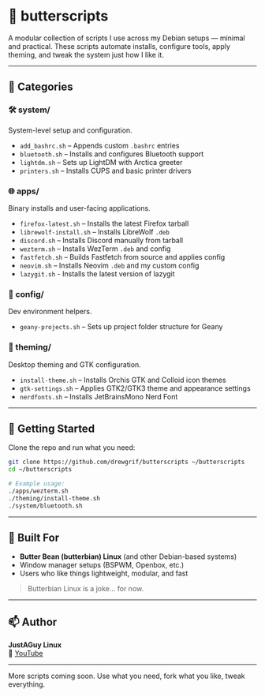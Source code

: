 # 🧈 butterscripts

A modular collection of scripts I use across my Debian setups — minimal and practical. These scripts automate installs, configure tools, apply theming, and tweak the system just how I like it.

---

## 📁 Categories

### 🛠 system/

System-level setup and configuration.

- `add_bashrc.sh` – Appends custom `.bashrc` entries
- `bluetooth.sh` – Installs and configures Bluetooth support
- `lightdm.sh` – Sets up LightDM with Arctica greeter
- `printers.sh` – Installs CUPS and basic printer drivers

### 🌐 apps/

Binary installs and user-facing applications.

- `firefox-latest.sh` – Installs the latest Firefox tarball
- `librewolf-install.sh` – Installs LibreWolf `.deb`
- `discord.sh` – Installs Discord manually from tarball
- `wezterm.sh` – Installs WezTerm `.deb` and config
- `fastfetch.sh` – Builds Fastfetch from source and applies config
- `neovim.sh` – Installs Neovim `.deb` and my custom config
- `lazygit.sh` - Installs the latest version of lazygit

### 🧩 config/

Dev environment helpers.

- `geany-projects.sh` – Sets up project folder structure for Geany

### 🎨 theming/

Desktop theming and GTK configuration.

- `install-theme.sh` – Installs Orchis GTK and Colloid icon themes
- `gtk-settings.sh` – Applies GTK2/GTK3 theme and appearance settings
- `nerdfonts.sh` – Installs JetBrainsMono Nerd Font

---

## 🚀 Getting Started

Clone the repo and run what you need:

```bash
git clone https://github.com/drewgrif/butterscripts ~/butterscripts
cd ~/butterscripts

# Example usage:
./apps/wezterm.sh
./theming/install-theme.sh
./system/bluetooth.sh
```

---

## 🧈 Built For

- **Butter Bean (butterbian) Linux** (and other Debian-based systems)
- Window manager setups (BSPWM, Openbox, etc.)
- Users who like things lightweight, modular, and fast

> Butterbian Linux is a joke... for now.

---

## 📫 Author

**JustAGuy Linux**  
🎥 [YouTube](https://youtube.com/@JustAGuyLinux)  

---

More scripts coming soon. Use what you need, fork what you like, tweak everything.
```
